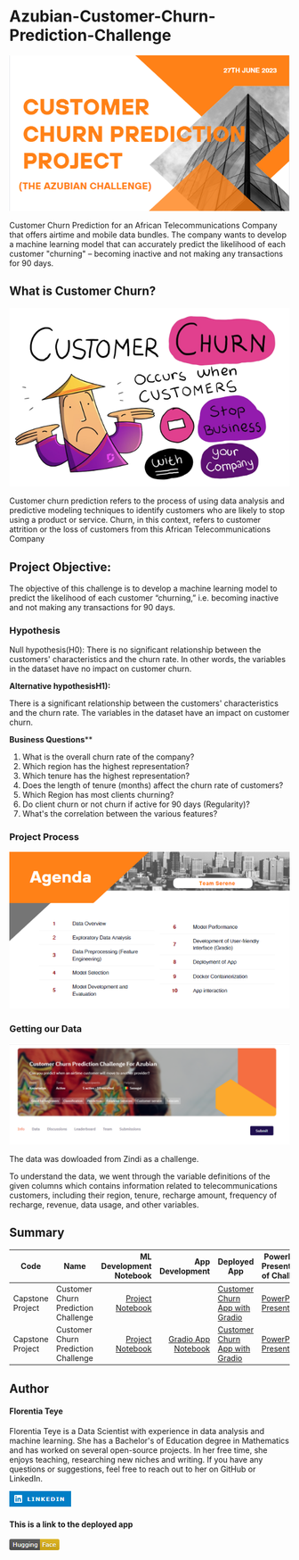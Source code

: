 # Azubian-Customer-Churn-Prediction-Challenge

![Alt text](<churn poster-1.png>)

Customer Churn Prediction for an African Telecommunications Company that offers airtime and mobile data bundles. The company wants to develop a machine learning model that can accurately predict the likelihood of each customer "churning" – becoming inactive and not making any transactions for 90 days.

## **What is Customer Churn?**
![Alt text](5-Effective-Tips-To-Reduce-Customer-Churn-removebg-preview-1.png)

Customer churn prediction refers to the process of using data analysis and predictive modeling techniques to identify customers who are likely to stop using a product or service. Churn, in this context, refers to customer attrition or the loss of customers from this African Telecommunications Company

## **Project Objective:**

The objective of this challenge is to develop a machine learning model to predict the likelihood of each customer “churning,” i.e. becoming inactive and not making any transactions for 90 days.

### **Hypothesis**

Null hypothesis(H0): There is no significant relationship between the customers' characteristics and the churn rate. In other words, the variables in the dataset have no impact on customer churn.

**Alternative hypothesisH1):** 

There is a significant relationship between the customers' characteristics and the churn rate. The variables in the dataset have an impact on customer churn.

**Business Questions****
1. What is the overall churn rate of the company?
2. Which region has the highest representation?
3. Which tenure has the highest representation?
4. Does the length of tenure (months) affect the churn rate of customers?
5. Which Region has most clients churning?
6. Do client churn or not churn if active for 90 days (Regularity)?
7. What's the correlation between the various features?

### **Project Process**

![Alt text](c1-1.png)

### **Getting our Data**

![Alt text](Z1-1.png)

The data was dowloaded from Zindi as a challenge.

To understand the data, we went through the variable definitions of the given columns which contains information related to telecommunications customers, including their region, tenure, recharge amount, frequency of recharge, revenue, data usage, and other variables.


## Summary
| Code      | Name        | ML Development Notebook|App Development| Deployed App | PowerPoint Presentation of Challenge |
|-----------|-------------|-------------:|-------------:|-------------|-------------|
| Capstone Project |Customer Churn Prediction Challenge| [Project Notebook](https://github.com/acheampongmaa/Azubian-Customer-Churn-Prediction-Challenge/blob/main/Team%20Serene%20Capstone%20Project%20Notebook.ipynb/)  | |[Customer Churn App with Gradio](https://huggingface.co/spaces/Queensly/Customer_Churn/)| [PowerPoint Presentation]( https://github.com/acheampongmaa/Azubian-Customer-Churn-Prediction-Challenge/blob/main/Team%20Serene%20Capstone%20Project%20PowerPoint%20Presentation.pptx/) |
| Capstone Project |Customer Churn Prediction Challenge| [Project Notebook](https://github.com/acheampongmaa/Azubian-Customer-Churn-Prediction-Challenge/blob/main/Team%20Serene%20Capstone%20Project%20Notebook.ipynb/)  |[Gradio App Notebook](https://github.com/acheampongmaa/Azubian-Customer-Churn-Prediction-Challenge/blob/main/Team%20Serene%20Capstone%20Project%20Gradio%20App%20Notebook.ipynb/) |[Customer Churn App with Gradio](https://huggingface.co/spaces/Queensly/Customer_Churn/)| [PowerPoint Presentation]( https://github.com/acheampongmaa/Azubian-Customer-Churn-Prediction-Challenge/blob/main/Team%20Serene%20Capstone%20Project%20PowerPoint%20Presentation.pptx/) |


## **Author**
#### **Florentia Teye**
Florentia Teye is a Data Scientist with experience in data analysis and machine learning. She has a Bachelor's of Education degree in Mathematics and has worked on several open-source projects. In her free time, she enjoys teaching, researching new niches and writing. If you have any questions or suggestions, feel free to reach out to her on GitHub or LinkedIn.

[![Alt text](image.png)](https://www.linkedin.com/in/florentia-teye-75270a191/)



#### **This is a link to the deployed app** 
[![Alt text](image-1.png)](https://huggingface.co/spaces/flokabukie/Customer-Churn-Prediction-Gradio-App)
